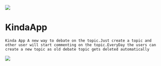 ![](https://github.com/TutorialsAndroid/KindaApp/blob/master/ic_launcher.png)

# KindaApp

`Kinda App A new way to debate on the topic.Just create a topic and other user will start commenting on the topic.EveryDay the users can create a new topic as old debate topic gets deleted automatically`


[![](https://github.com/TutorialsAndroid/KindaApp/blob/master/amazon-appstore.png)](https://www.amazon.com/dp/B07RSL2T4Y)
